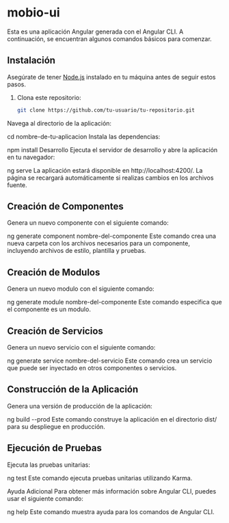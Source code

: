# mobio-ui
Esta es una aplicación Angular generada con el Angular CLI. A continuación, se encuentran algunos comandos básicos para comenzar.

## Instalación

Asegúrate de tener [Node.js](https://nodejs.org/) instalado en tu máquina antes de seguir estos pasos.

1. Clona este repositorio:

   ```bash
   git clone https://github.com/tu-usuario/tu-repositorio.git
Navega al directorio de la aplicación:

cd nombre-de-tu-aplicacion
Instala las dependencias:

npm install
Desarrollo
Ejecuta el servidor de desarrollo y abre la aplicación en tu navegador:

ng serve
La aplicación estará disponible en http://localhost:4200/. La página se recargará automáticamente si realizas cambios en los archivos fuente.

## Creación de Componentes
Genera un nuevo componente con el siguiente comando:

ng generate component nombre-del-componente
Este comando crea una nueva carpeta con los archivos necesarios para un componente, incluyendo archivos de estilo, plantilla y pruebas.

## Creación de Modulos
Genera un nuevo modulo con el siguiente comando:

ng generate module nombre-del-componente
Este comando especifica que el componente es un modulo.

## Creación de Servicios
Genera un nuevo servicio con el siguiente comando:

ng generate service nombre-del-servicio
Este comando crea un servicio que puede ser inyectado en otros componentes o servicios.

## Construcción de la Aplicación
Genera una versión de producción de la aplicación:

ng build --prod
Este comando construye la aplicación en el directorio dist/ para su despliegue en producción.

## Ejecución de Pruebas
Ejecuta las pruebas unitarias:

ng test
Este comando ejecuta pruebas unitarias utilizando Karma.

Ayuda Adicional
Para obtener más información sobre Angular CLI, puedes usar el siguiente comando:

ng help
Este comando muestra ayuda para los comandos de Angular CLI.